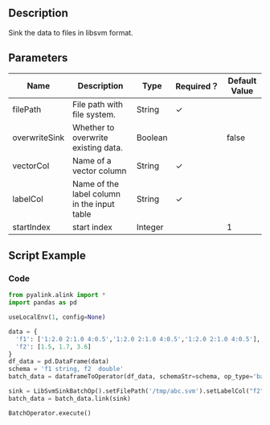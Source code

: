 ## Description
Sink the data to files in libsvm format.

## Parameters
| Name | Description | Type | Required？ | Default Value |
| --- | --- | --- | --- | --- |
| filePath | File path with file system. | String | ✓ |  |
| overwriteSink | Whether to overwrite existing data. | Boolean |  | false |
| vectorCol | Name of a vector column | String | ✓ |  |
| labelCol | Name of the label column in the input table | String | ✓ |  |
| startIndex | start index | Integer |  | 1 |

## Script Example

### Code

```python
from pyalink.alink import *
import pandas as pd

useLocalEnv(1, config=None)

data = {
  'f1': ['1:2.0 2:1.0 4:0.5','1:2.0 2:1.0 4:0.5','1:2.0 2:1.0 4:0.5'],
  'f2': [1.5, 1.7, 3.6]
}
df_data = pd.DataFrame(data)
schema = 'f1 string, f2  double'
batch_data = dataframeToOperator(df_data, schemaStr=schema, op_type='batch')

sink = LibSvmSinkBatchOp().setFilePath('/tmp/abc.svm').setLabelCol("f2").setVectorCol("f1").setOverwriteSink(True)
batch_data = batch_data.link(sink)

BatchOperator.execute()

```
